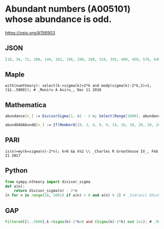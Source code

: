 # Abundant numbers \(A005101\) whose abundance is odd\.
https://oeis.org/A156903
## JSON
```JSON
[18, 36, 72, 100, 144, 162, 196, 200, 288, 324, 392, 400, 450, 576, 648, 784, 800, 882, 900, 968, 1152, 1296, 1352, 1458, 1568, 1600, 1764, 1800, 1936, 2178, 2304, 2450, 2500, 2592, 2704, 2916, 3042, 3136, 3200, 3528, 3600, 3872, 4050, 4356, 4608, 4624]
```
## Maple
```Maple
with(numtheory): select(k->sigma(k)>2*k and modp(sigma(k)-2*k,2)=1,[$1..5000]); # _Muniru A Asiru_, Dec 11 2018
```
## Mathematica
```Mathematica
abundance[n_] := DivisorSigma[1, n] - 2 n; Select[Range[1000], abundance[#] > 0 && Mod[abundance[#], 2] == 1 &]
```
```Mathematica
abundOddAbundQ[n_] := If[MemberQ[{0, 2, 4, 8, 9, 14, 16, 18, 20, 26, 28, 32}, Mod[n, 36]], a = DivisorSigma[1, n]; OddQ@a && a > 2 n]; Select[ Range@ 5000, abundOddAbundQ@# &] (* _Robert G. Wilson v_, Dec 23 2018 *)
```
## PARI
```PARI
is(n)=my(k=sigma(n)-2*n); k>0 && k%2 \\ _Charles R Greathouse IV_, Feb 21 2017
```
## Python
```Python
from sympy.ntheory import divisor_sigma
def a(n):
    return divisor_sigma(n) - 2*n
[n for n in range(18, 5001) if a(n) > 0 and a(n) % 2] # _Indranil Ghosh_, Mar 22 2017
```
## GAP
```GAP
Filtered([1..5000],k->Sigma(k)-2*k>0 and (Sigma(k)-2*k) mod 2=1); # _Muniru A Asiru_, Dec 11 2018
```

